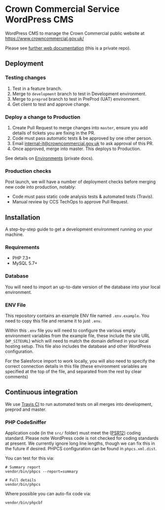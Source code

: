 # Crown Commercial Service WordPress CMS

WordPress CMS to manage the Crown Commercial public website at https://www.crowncommercial.gov.uk/

Please see [further web documentation](https://github.com/Crown-Commercial-Service/ccsweb-docs/tree/master/web) (this is a private repo).

## Deployment

### Testing changes

1. Test in a feature branch.
2. Merge to `development` branch to test in Development environment.
3. Merge to `preprod` branch to test in PreProd (UAT) environment.
4. Get client to test and approve change.

### Deploy a change to Production

1. Create Pull Request to merge changes into `master`, ensure you add details of tickets you are fixing in the PR.
2. Code must pass automatic tests & be approved by one other person.
3. Email internal-it@crowncommercial.gov.uk to ask approval of this PR.
4. Once approved, merge into master. This deploys to Production. 

See details on [Environments](https://github.com/Crown-Commercial-Service/ccsweb-docs/blob/master/web/ENVIRONMENTS.md) (private docs).

### Production checks

Post launch, we will have a number of deployment checks before merging new code into production, notably:

* Code must pass static code analysis tests & automated tests (Travis).
* Manual review by CCS TechOps to approve Pull Request.

## Installation

A step-by-step guide to get a development environment running on your machine.

### Requirements

* PHP 7.3+
* MySQL 5.7+ 

### Database

You will need to import an up-to-date version of the database into your local environment.

### ENV File

This repository contains an example ENV file named `.env.example`. You need to copy this file and rename it to just `.env`.

Within this `.env` file you will need to configure the various empty environment variables from the example file, these include the site URL (`WP_SITEURL`) which will need to match the domain defined in your local hosting setup. This file also includes the database and other WordPress configuration.

For the Salesforce import to work locally, you will also need to specify the correct connection details in this file (these environment variables are specified at the top of the file, and separated from the rest by clear comments)

## Continuous integration

We use [Travis CI](https://travis-ci.org/Crown-Commercial-Service/ccs-wordpress) to run automated tests on all merges into development, preprod and master. 

### PHP CodeSniffer

Application code (in the `src/` folder) must meet the ([PSR12](https://www.php-fig.org/psr/psr-12/)) coding standard. 
Please note WordPress code is not checked for coding standards at present. We currently ignore
long line lengths, though we can fix this in the future if desired. PHPCS configuration can be found 
in `phpcs.xml.dist`.

You can test for this via:

```
# Summary report
vendor/bin/phpcs --report=summary

# Full details
vendor/bin/phpcs
```

Where possible you can auto-fix code via:

```
vendor/bin/phpcbf
```
